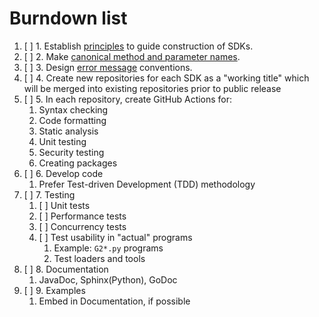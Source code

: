 # Burndown list

1. [ ] 1. Establish [principles](principles.md) to guide construction of SDKs.
1. [ ] 2. Make [canonical method and parameter names](canonical-names.md).
1. [ ] 3. Design [error message](error-messages.md) conventions.
1. [ ] 4. Create new repositories for each SDK as a "working title" which will be merged into existing repositories prior to public release
1. [ ] 5. In each repository, create GitHub Actions for:
    1. Syntax checking
    1. Code formatting
    1. Static analysis
    1. Unit testing
    1. Security testing
    1. Creating packages
1. [ ] 6. Develop code
    1. Prefer Test-driven Development (TDD) methodology
1. [ ] 7. Testing
    1. [ ] Unit tests
    1. [ ] Performance tests
    1. [ ] Concurrency tests
    1. [ ] Test usability in "actual" programs
        1. Example: `G2*.py` programs
        1. Test loaders and tools
1. [ ] 8. Documentation
    1. JavaDoc, Sphinx(Python), GoDoc
1. [ ] 9. Examples
    1. Embed in Documentation, if possible

